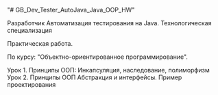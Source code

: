 "# GB_Dev_Tester_AutoJava_Java_OOP_HW" 

Разработчик Автоматизация тестирования на Java. Технологическая специализация

Практическая работа.

По курсу: "Объектно-ориентированное программирование".

Урок 1. Принципы ООП: Инкапсуляция, наследование, полиморфизм  
Урок 2. Принципы ООП Абстракция и интерфейсы. Пример проектирования